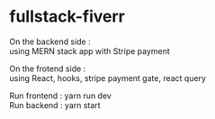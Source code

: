 # fullstack-fiverr
On the backend side :<br> 
using MERN stack app with Stripe payment <br>

On the frotend side :<br> 
using React, hooks, stripe payment gate, react query <br>


Run frontend : yarn run dev <br>
Run backend : yarn start
